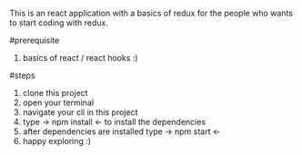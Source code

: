 This is an react application with a basics of redux for the people who wants to start coding with redux. 

#prerequisite
1. basics of react / react hooks :)

#steps
1. clone this project
2. open your terminal
3. navigate your cli in this project
4. type -> npm install <- to install the dependencies
5. after dependencies are installed type -> npm start <-
6. happy exploring :)